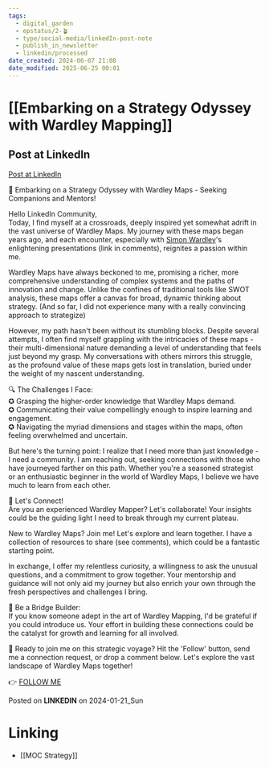```yaml
---
tags:
  - digital_garden
  - epstatus/2-🪴
  - type/social-media/linkedIn-post-note
  - publish_in_newsletter
  - linkedin/processed
date_created: 2024-06-07 21:08
date_modified: 2025-06-25 00:01
---
```

# [[Embarking on a Strategy Odyssey with Wardley Mapping]]

## Post at LinkedIn

[Post at LinkedIn](https://www.linkedin.com/posts/sebastiankamilli_embarking-on-a-strategy-odyssey-with-wardley-activity-7154465031273795584-IJMc?utm_source=share&utm_medium=member_desktop)

🌟 Embarking on a Strategy Odyssey with Wardley Maps - Seeking Companions and Mentors!  
  
Hello LinkedIn Community,  
Today, I find myself at a crossroads, deeply inspired yet somewhat adrift in the vast universe of Wardley Maps. My journey with these maps began years ago, and each encounter, especially with [](https://www.linkedin.com/in/ACoAAAAMdmABJzOgMdp87Sult7wsvr-uY-ZW3l4)[Simon Wardley](https://www.linkedin.com/in/simonwardley/)'s enlightening presentations (link in comments), reignites a passion within me.  
  
Wardley Maps have always beckoned to me, promising a richer, more comprehensive understanding of complex systems and the paths of innovation and change. Unlike the confines of traditional tools like SWOT analysis, these maps offer a canvas for broad, dynamic thinking about strategy. (And so far, I did not experience many with a really convincing approach to strategize)  
  
However, my path hasn't been without its stumbling blocks. Despite several attempts, I often find myself grappling with the intricacies of these maps - their multi-dimensional nature demanding a level of understanding that feels just beyond my grasp. My conversations with others mirrors this struggle, as the profound value of these maps gets lost in translation, buried under the weight of my nascent understanding.  
  
🔍 The Challenges I Face:  
✪ Grasping the higher-order knowledge that Wardley Maps demand.  
✪ Communicating their value compellingly enough to inspire learning and engagement.  
✪ Navigating the myriad dimensions and stages within the maps, often feeling overwhelmed and uncertain.  
  
But here's the turning point: I realize that I need more than just knowledge - I need a community. I am reaching out, seeking connections with those who have journeyed farther on this path. Whether you're a seasoned strategist or an enthusiastic beginner in the world of Wardley Maps, I believe we have much to learn from each other.  
  
🤝 Let's Connect!  
Are you an experienced Wardley Mapper? Let's collaborate! Your insights could be the guiding light I need to break through my current plateau.  
  
New to Wardley Maps? Join me! Let's explore and learn together. I have a collection of resources to share (see comments), which could be a fantastic starting point.  
  
In exchange, I offer my relentless curiosity, a willingness to ask the unusual questions, and a commitment to grow together. Your mentorship and guidance will not only aid my journey but also enrich your own through the fresh perspectives and challenges I bring.  
  
🌉 Be a Bridge Builder:  
If you know someone adept in the art of Wardley Mapping, I'd be grateful if you could introduce us. Your effort in building these connections could be the catalyst for growth and learning for all involved.  
  
🚀 Ready to join me on this strategic voyage? Hit the 'Follow' button, send me a connection request, or drop a comment below. Let's explore the vast landscape of Wardley Maps together!

👉 [FOLLOW ME](https://www.linkedin.com/comm/mynetwork/discovery-see-all?usecase=PEOPLE_FOLLOWS&followMember=sebastiankamilli)

Posted on **LINKEDIN** on 2024-01-21_Sun

# Linking

+ [[MOC Strategy]]